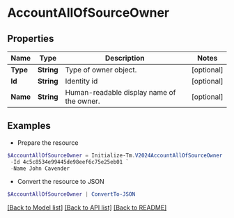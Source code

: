 # AccountAllOfSourceOwner
## Properties

Name | Type | Description | Notes
------------ | ------------- | ------------- | -------------
**Type** | **String** | Type of owner object. | [optional] 
**Id** | **String** | Identity id | [optional] 
**Name** | **String** | Human-readable display name of the owner. | [optional] 

## Examples

- Prepare the resource
```powershell
$AccountAllOfSourceOwner = Initialize-Tm.V2024AccountAllOfSourceOwner  -Type IDENTITY `
 -Id 4c5c8534e99445de98eef6c75e25eb01 `
 -Name John Cavender
```

- Convert the resource to JSON
```powershell
$AccountAllOfSourceOwner | ConvertTo-JSON
```

[[Back to Model list]](../README.md#documentation-for-models) [[Back to API list]](../README.md#documentation-for-api-endpoints) [[Back to README]](../README.md)

